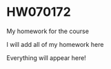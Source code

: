 # HW070172
My homework for the course

I will add all of my homework here

Everything will appear here!
